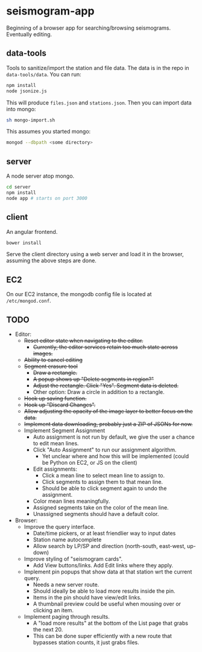 seismogram-app
==============

Beginning of a browser app for searching/browsing seismograms. Eventually editing.

data-tools
----------
Tools to sanitize/import the station and file data. The data is in the repo in `data-tools/data`. You can run:
```sh
npm install
node jsonize.js
```

This will produce `files.json` and `stations.json`. Then you can import data into mongo:
```sh
sh mongo-import.sh
```

This assumes you started mongo:
```sh
mongod --dbpath <some directory>
```

server
------
A node server atop mongo.
```sh
cd server
npm install
node app # starts on port 3000
```

client
------
An angular frontend.
```sh
bower install
```
Serve the client directory using a web server and load it in the browser, assuming the above steps are done.

EC2
---
On our EC2 instance, the mongodb config file is located at `/etc/mongod.conf`.

TODO
----

* Editor:
  * ~~Reset editor state when navigating to the editor.~~
    * ~~Currently, the editor services retain too much state across images.~~
  * ~~Ability to cancel editing~~
  * ~~Segment erasure tool~~
    * ~~Draw a rectangle.~~
    * ~~A popup shows up "Delete segments in region?"~~
    * ~~Adjust the rectangle. Click "Yes". Segment data is deleted.~~
    * Other option: Draw a circle in addition to a rectangle.
  * ~~Hook up saving function.~~
  * ~~Hook up "Discard Changes".~~
  * ~~Allow adjusting the opacity of the image layer to better focus on the data.~~
  * ~~Implement data downloading, probably just a ZIP of JSONs for now.~~
  * Implement Segment Assignment
    * Auto assignment is not run by default, we give the user a chance to edit mean lines.
    * Click "Auto Assignment" to run our assignment algorithm.
      * Yet unclear where and how this will be implemented (could be Python on EC2, or JS on the client)
    * Edit assignments:
      * Click a mean line to select mean line to assign to.
      * Click segments to assign them to that mean line.
      * Should be able to click segment again to undo the assignment.
    * Color mean lines meaningfully.
    * Assigned segments take on the color of the mean line.
    * Unassigned segments should have a default color.
* Browser:
  * Improve the query interface.
    * Date/time pickers, or at least friendlier way to input dates
    * Station name autocomplete
    * Allow search by LP/SP and direction (north-south, east-west, up-down)
  * Improve styling of "seismogram cards".
    * Add View buttons/links. Add Edit links where they apply.
  * Implement pin popups that show data at that station wrt the current query.
    * Needs a new server route.
    * Should ideally be able to load more results inside the pin.
    * Items in the pin should have view/edit links.
    * A thumbnail preview could be useful when mousing over or clicking an item.
  * Implement paging through results.
    * A "load more results" at the bottom of the List page that grabs the next 20.
    * This can be done super efficiently with a new route that bypasses station counts, it just grabs files.
